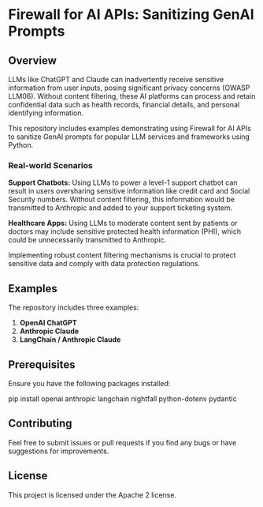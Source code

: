 # Firewall for AI APIs: Sanitizing GenAI Prompts 

## Overview

LLMs like ChatGPT and Claude can inadvertently receive sensitive information from user inputs, posing significant privacy concerns (OWASP LLM06). Without content filtering, these AI platforms can process and retain confidential data such as health records, financial details, and personal identifying information. 

This repository includes examples demonstrating using Firewall for AI APIs to sanitize GenAI prompts for popular LLM services and frameworks using Python. 

### Real-world Scenarios

**Support Chatbots:** 
Using LLMs to power a level-1 support chatbot can result in users oversharing sensitive information like credit card and Social Security numbers. Without content filtering, this information would be transmitted to Anthropic and added to your support ticketing system.

**Healthcare Apps:** 
Using LLMs to moderate content sent by patients or doctors may include sensitive protected health information (PHI), which could be unnecessarily transmitted to Anthropic.

Implementing robust content filtering mechanisms is crucial to protect sensitive data and comply with data protection regulations.

## Examples

The repository includes three examples:
1. **OpenAI ChatGPT**
2. **Anthropic Claude**
3. **LangChain / Anthropic Claude**

## Prerequisites

Ensure you have the following packages installed:

pip install openai anthropic langchain nightfall python-dotenv pydantic

## Contributing
Feel free to submit issues or pull requests if you find any bugs or have suggestions for improvements.

## License
This project is licensed under the Apache 2 license.
